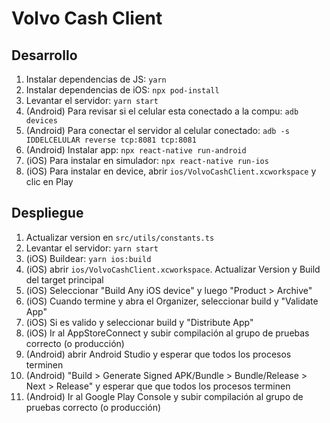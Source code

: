 # Volvo Cash Client

## Desarrollo

1. Instalar dependencias de JS: `yarn`
2. Instalar dependencias de iOS: `npx pod-install`
3. Levantar el servidor: `yarn start`
4. (Android) Para revisar si el celular esta conectado a la compu: `adb devices`
5. (Android) Para conectar el servidor al celular conectado: `adb -s IDDELCELULAR reverse tcp:8081 tcp:8081`
6. (Android) Instalar app: `npx react-native run-android`
7. (iOS) Para instalar en simulador: `npx react-native run-ios`
8. (iOS) Para instalar en device, abrir `ios/VolvoCashClient.xcworkspace` y clic en Play

## Despliegue

1. Actualizar version en `src/utils/constants.ts`
2. Levantar el servidor: `yarn start`
3. (iOS) Buildear: `yarn ios:build`
4. (iOS) abrir `ios/VolvoCashClient.xcworkspace`. Actualizar Version y Build del target principal
5. (iOS) Seleccionar "Build Any iOS device" y luego "Product > Archive"
6. (iOS) Cuando termine y abra el Organizer, seleccionar build y "Validate App"
7. (iOS) Si es valido y seleccionar build y "Distribute App"
8. (iOS) Ir al AppStoreConnect y subir compilación al grupo de pruebas correcto (o producción)
9. (Android) abrir Android Studio y esperar que todos los procesos terminen
10. (Android) "Build > Generate Signed APK/Bundle > Bundle/Release > Next > Release" y esperar que que todos los procesos terminen
11. (Android) Ir al Google Play Console y subir compilación al grupo de pruebas correcto (o producción)
